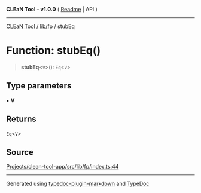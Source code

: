 **CLEaN Tool - v1.0.0** ( [Readme](../../../README.md) \| API )

***

[CLEaN Tool](../../../modules.md) / [lib/fp](../README.md) / stubEq

# Function: stubEq()

> **stubEq**\<`V`\>(): `Eq`\<`V`\>

## Type parameters

▪ **V**

## Returns

`Eq`\<`V`\>

## Source

[Projects/clean-tool-app/src/lib/fp/index.ts:44](https://github.com/yuckyh/clean-tool-app/)

***

Generated using [typedoc-plugin-markdown](https://www.npmjs.com/package/typedoc-plugin-markdown) and [TypeDoc](https://typedoc.org/)
